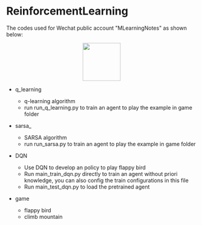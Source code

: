# ReinforcementLearning
The codes used for Wechat public account "MLearningNotes" as shown below:

<div align=center>
	<img src="https://user-images.githubusercontent.com/44164128/116200200-a0bc5080-a76a-11eb-90a6-72ab9314a9bc.jpg" width = "100" height = "100">
</div>

- q_learning
	- q-learning algorithm 
	- run run_q_learning.py to train an agent to play the example in game folder

- sarsa_ 
	- SARSA algorithm
	-  run run_sarsa.py to train an agent to play the example in game folder

- DQN
  - Use DQN to develop an policy to play flappy bird
  - Run main_train_dqn.py directly to train an agent without priori knowledge, you can also config the train configurations in this file
  - Run main_test_dqn.py to load the pretrained agent 

- game
  - flappy bird 
  - climb mountain
